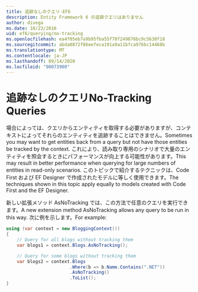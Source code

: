 ```yaml
---
title: 追跡なしのクエリ-EF6
description: Entity Framework 6 の追跡クエリはありません
author: divega
ms.date: 10/23/2016
uid: ef6/querying/no-tracking
ms.openlocfilehash: ea4f05eb7a9b95fba55f70f249876bc9c5630f18
ms.sourcegitcommit: abda0872f86eefeca191a9a11bfca976bc14468b
ms.translationtype: MT
ms.contentlocale: ja-JP
ms.lasthandoff: 09/14/2020
ms.locfileid: "90073900"
---
```

# <a name="no-tracking-queries"></a><span data-ttu-id="17c68-103">追跡なしのクエリ</span><span class="sxs-lookup"><span data-stu-id="17c68-103">No-Tracking Queries</span></span>
<span data-ttu-id="17c68-104">場合によっては、クエリからエンティティを取得する必要がありますが、コンテキストによってそれらのエンティティを追跡することはできません。</span><span class="sxs-lookup"><span data-stu-id="17c68-104">Sometimes you may want to get entities back from a query but not have those entities be tracked by the context.</span></span> <span data-ttu-id="17c68-105">これにより、読み取り専用のシナリオで大量のエンティティを照会するときにパフォーマンスが向上する可能性があります。</span><span class="sxs-lookup"><span data-stu-id="17c68-105">This may result in better performance when querying for large numbers of entities in read-only scenarios.</span></span> <span data-ttu-id="17c68-106">このトピックで紹介するテクニックは、Code First および EF Designer で作成されたモデルに等しく使用できます。</span><span class="sxs-lookup"><span data-stu-id="17c68-106">The techniques shown in this topic apply equally to models created with Code First and the EF Designer.</span></span>  

<span data-ttu-id="17c68-107">新しい拡張メソッド AsNoTracking では、この方法で任意のクエリを実行できます。</span><span class="sxs-lookup"><span data-stu-id="17c68-107">A new extension method AsNoTracking allows any query to be run in this way.</span></span> <span data-ttu-id="17c68-108">次に例を示します。</span><span class="sxs-lookup"><span data-stu-id="17c68-108">For example:</span></span>  

``` csharp
using (var context = new BloggingContext())
{
    // Query for all blogs without tracking them
    var blogs1 = context.Blogs.AsNoTracking();

    // Query for some blogs without tracking them
    var blogs2 = context.Blogs
                        .Where(b => b.Name.Contains(".NET"))
                        .AsNoTracking()
                        .ToList();
}
```  
